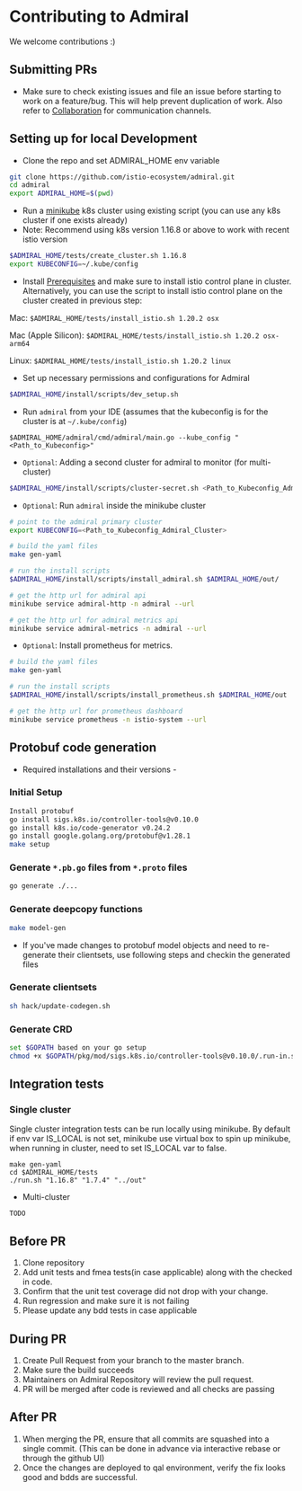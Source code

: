 # Contributing to Admiral

We welcome contributions :)

## Submitting PRs
* Make sure to check existing issues and file an issue before starting to work on a feature/bug. This will help prevent duplication of work.
Also refer to [Collaboration](./README.md) for communication channels.

## Setting up for local Development
* Clone the repo and set ADMIRAL_HOME env variable
```bash
git clone https://github.com/istio-ecosystem/admiral.git
cd admiral
export ADMIRAL_HOME=$(pwd)
```
* Run a [minikube](https://kubernetes.io/docs/setup/learning-environment/minikube/) k8s cluster using existing script (you can use any k8s cluster if one exists already)
* Note: Recommend using k8s version 1.16.8 or above to work with recent istio version
```bash
$ADMIRAL_HOME/tests/create_cluster.sh 1.16.8
export KUBECONFIG=~/.kube/config
```
* Install [Prerequisites](./docs/Examples.md#Prerequisite) and make sure to install istio control plane in cluster. Alternatively, you can use the script to install istio control plane on the cluster created in previous step:

Mac: `$ADMIRAL_HOME/tests/install_istio.sh 1.20.2 osx`

Mac (Apple Silicon): `$ADMIRAL_HOME/tests/install_istio.sh 1.20.2 osx-arm64`

Linux: `$ADMIRAL_HOME/tests/install_istio.sh 1.20.2 linux`

* Set up necessary permissions and configurations for Admiral

```bash
$ADMIRAL_HOME/install/scripts/dev_setup.sh
```
* Run `admiral` from your IDE (assumes that the kubeconfig is for the cluster is at `~/.kube/config`)
```
$ADMIRAL_HOME/admiral/cmd/admiral/main.go --kube_config "<Path_to_Kubeconfig>"
```

* `Optional`: Adding a second cluster for admiral to monitor (for multi-cluster)
```bash
$ADMIRAL_HOME/install/scripts/cluster-secret.sh <Path_to_Kubeconfig_Admiral_Cluster> <Path_to_Kubeconfig_Remote_Cluster> admiral
```

* `Optional`: Run `admiral` inside the minikube cluster
```bash
# point to the admiral primary cluster
export KUBECONFIG=<Path_to_Kubeconfig_Admiral_Cluster>

# build the yaml files
make gen-yaml

# run the install scripts
$ADMIRAL_HOME/install/scripts/install_admiral.sh $ADMIRAL_HOME/out/

# get the http url for admiral api
minikube service admiral-http -n admiral --url

# get the http url for admiral metrics api
minikube service admiral-metrics -n admiral --url
```

* `Optional`: Install prometheus for metrics.
```bash
# build the yaml files
make gen-yaml

# run the install scripts
$ADMIRAL_HOME/install/scripts/install_prometheus.sh $ADMIRAL_HOME/out

# get the http url for prometheus dashboard
minikube service prometheus -n istio-system --url
```

## Protobuf code generation
* Required installations and their versions -

### Initial Setup
```bash
Install protobuf
go install sigs.k8s.io/controller-tools@v0.10.0
go install k8s.io/code-generator v0.24.2
go install google.golang.org/protobuf@v1.28.1
make setup
```

### Generate `*.pb.go` files from `*.proto` files
```bash
go generate ./...
```

### Generate deepcopy functions
```bash
make model-gen
```

* If you've made changes to protobuf model objects and need to re-generate their clientsets, use following steps and checkin the generated files
### Generate clientsets
```bash
sh hack/update-codegen.sh
```

### Generate CRD
```bash
set $GOPATH based on your go setup
chmod +x $GOPATH/pkg/mod/sigs.k8s.io/controller-tools@v0.10.0/.run-in.sh && sh $GOPATH/pkg/mod/sigs.k8s.io/controller-tools@v0.10.0/.run-controller-gen.sh crd paths=./admiral/pkg/apis/admiral/v1/... output:stdout > admiral/crd/out.yaml
```

## Integration tests
### Single cluster
Single cluster integration tests can be run locally using minikube. By default if env var IS_LOCAL is not set, minikube use virtual box to spin up minikube, when running in cluster, need to set IS_LOCAL var to false.
```
make gen-yaml
cd $ADMIRAL_HOME/tests
./run.sh "1.16.8" "1.7.4" "../out"
```
* Multi-cluster
```
TODO
```

## Before PR
1. Clone repository
1. Add unit tests and fmea tests(in case applicable) along with the checked in code.
1. Confirm that the unit test coverage did not drop with your change.
1. Run regression and make sure it is not failing
1. Please update any bdd tests in case applicable

## During PR
1. Create Pull Request from your branch to the master branch.
1. Make sure the build succeeds
1. Maintainers on Admiral Repository will review the pull request.
1. PR will be merged after code is reviewed and all checks are passing

## After PR
1. When merging the PR, ensure that all commits are squashed into a single commit. (This can be done in advance via interactive rebase or through the github UI)
1. Once the changes are deployed to qal environment, verify the fix looks good and bdds are successful.
